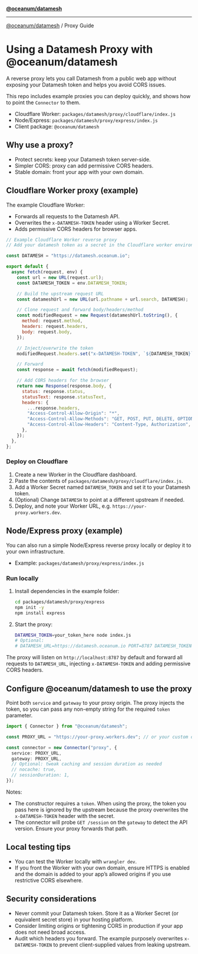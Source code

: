 [**@oceanum/datamesh**](../README.md)

***

[@oceanum/datamesh](../README.md) / Proxy Guide

# Using a Datamesh Proxy with @oceanum/datamesh

A reverse proxy lets you call Datamesh from a public web app without exposing your Datamesh token and helps you avoid CORS issues.

This repo includes example proxies you can deploy quickly, and shows how to point the `Connector` to them.

- Cloudflare Worker: `packages/datamesh/proxy/cloudflare/index.js`
- Node/Express: `packages/datamesh/proxy/express/index.js`
- Client package: `@oceanum/datamesh`

## Why use a proxy?

- Protect secrets: keep your Datamesh token server-side.
- Simpler CORS: proxy can add permissive CORS headers.
- Stable domain: front your app with your own domain.

## Cloudflare Worker proxy (example)

The example Cloudflare Worker:

- Forwards all requests to the Datamesh API.
- Overwrites the `x-DATAMESH-TOKEN` header using a Worker Secret.
- Adds permissive CORS headers for browser apps.

```js
// Example Cloudflare Worker reverse proxy
// Add your datamesh token as a secret in the Cloudflare worker environment

const DATAMESH = "https://datamesh.oceanum.io";

export default {
  async fetch(request, env) {
    const url = new URL(request.url);
    const DATAMESH_TOKEN = env.DATAMESH_TOKEN;

    // Build the upstream request URL
    const datameshUrl = new URL(url.pathname + url.search, DATAMESH);

    // Clone request and forward body/headers/method
    const modifiedRequest = new Request(datameshUrl.toString(), {
      method: request.method,
      headers: request.headers,
      body: request.body,
    });

    // Inject/overwrite the token
    modifiedRequest.headers.set("x-DATAMESH-TOKEN", `${DATAMESH_TOKEN}`);

    // Forward
    const response = await fetch(modifiedRequest);

    // Add CORS headers for the browser
    return new Response(response.body, {
      status: response.status,
      statusText: response.statusText,
      headers: {
        ...response.headers,
        "Access-Control-Allow-Origin": "*",
        "Access-Control-Allow-Methods": "GET, POST, PUT, DELETE, OPTIONS",
        "Access-Control-Allow-Headers": "Content-Type, Authorization",
      },
    });
  },
};
```

### Deploy on Cloudflare

1. Create a new Worker in the Cloudflare dashboard.
2. Paste the contents of `packages/datamesh/proxy/cloudflare/index.js`.
3. Add a Worker Secret named `DATAMESH_TOKEN` and set it to your Datamesh token.
4. (Optional) Change `DATAMESH` to point at a different upstream if needed.
5. Deploy, and note your Worker URL, e.g. `https://your-proxy.workers.dev`.

## Node/Express proxy (example)

You can also run a simple Node/Express reverse proxy locally or deploy it to your own infrastructure.

- Example: `packages/datamesh/proxy/express/index.js`

### Run locally

1. Install dependencies in the example folder:

   ```sh
   cd packages/datamesh/proxy/express
   npm init -y
   npm install express
   ```

2. Start the proxy:

   ```sh
   DATAMESH_TOKEN=your_token_here node index.js
   # Optional:
   # DATAMESH_URL=https://datamesh.oceanum.io PORT=8787 DATAMESH_TOKEN=your_token_here node index.js
   ```

The proxy will listen on `http://localhost:8787` by default and forward all requests to `DATAMESH_URL`, injecting `x-DATAMESH-TOKEN` and adding permissive CORS headers.

## Configure @oceanum/datamesh to use the proxy

Point both `service` and `gateway` to your proxy origin. The proxy injects the token, so you can pass any non-empty string for the required `token` parameter.

```ts
import { Connector } from "@oceanum/datamesh";

const PROXY_URL = "https://your-proxy.workers.dev"; // or your custom domain

const connector = new Connector("proxy", {
  service: PROXY_URL,
  gateway: PROXY_URL,
  // Optional: tweak caching and session duration as needed
  // nocache: true,
  // sessionDuration: 1,
});
```

Notes:

- The constructor requires a `token`. When using the proxy, the token you pass here is ignored by the upstream because the proxy overwrites the `x-DATAMESH-TOKEN` header with the secret.
- The connector will probe `GET /session` on the `gateway` to detect the API version. Ensure your proxy forwards that path.

## Local testing tips

- You can test the Worker locally with `wrangler dev`.
- If you front the Worker with your own domain, ensure HTTPS is enabled and the domain is added to your app’s allowed origins if you use restrictive CORS elsewhere.

## Security considerations

- Never commit your Datamesh token. Store it as a Worker Secret (or equivalent secret store) in your hosting platform.
- Consider limiting origins or tightening CORS in production if your app does not need broad access.
- Audit which headers you forward. The example purposely overwrites `x-DATAMESH-TOKEN` to prevent client-supplied values from leaking upstream.
